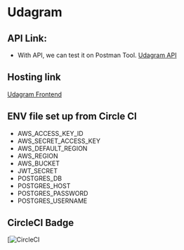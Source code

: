 # Udagram

## API Link:

- With API, we can test it on Postman Tool.
  [Udagram API ](http://udagram-api-dev.eba-vjzx7bb9.us-east-1.elasticbeanstalk.com/api/v0)

## Hosting link

[Udagram Frontend](http://udagram-tuannt57.s3-website-us-east-1.amazonaws.com)

## ENV file set up from Circle CI

- AWS_ACCESS_KEY_ID
- AWS_SECRET_ACCESS_KEY
- AWS_DEFAULT_REGION
- AWS_REGION
- AWS_BUCKET
- JWT_SECRET
- POSTGRES_DB
- POSTGRES_HOST
- POSTGRES_PASSWORD
- POSTGRES_USERNAME

## CircleCI Badge

[![CircleCI](https://app.circleci.com/pipelines/github/ng-tuan/udagram)
